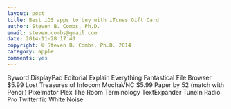 ```yaml
---
layout: post
title: Best iOS apps to buy with iTunes Gift Card
author: Steven B. Combs, Ph.D.
email: steven.combs@gmail.com
date: 2014-11-28 17:40
copyright: © Steven B. Combs, Ph.D. 2014
category: apple
comments: yes
---
```


Byword
DisplayPad
Editorial
Explain Everything
Fantastical
File Browser $5.99
Lost Treasures of Infocom
MochaVNC $5.99
Paper by 52 (match with Pencil)
Pixelmator
Plex
The Room
Terminology
TextExpander
TuneIn Radio Pro
Twitterific
White Noise

